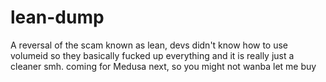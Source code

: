 # lean-dump
A reversal of the scam known as lean, devs didn't know how to use volumeid so they basically fucked up everything and it is really just a cleaner smh. coming for Medusa next, so you might not wanba let me buy
